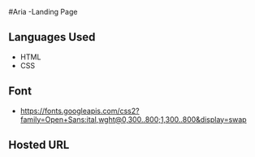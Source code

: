 #Aria -Landing Page



## Languages Used

- HTML
- CSS

## Font 

- https://fonts.googleapis.com/css2?family=Open+Sans:ital,wght@0,300..800;1,300..800&display=swap


## Hosted URL
